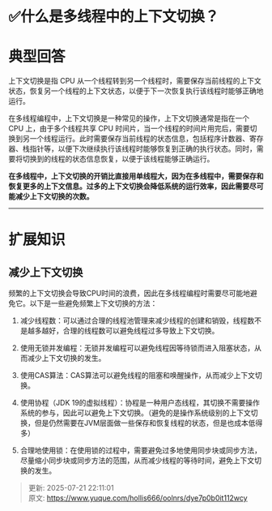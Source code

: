 # ✅什么是多线程中的上下文切换？

# 典型回答


上下文切换是指 CPU 从一个线程转到另一个线程时，需要保存当前线程的上下文状态，恢复另一个线程的上下文状态，以便于下一次恢复执行该线程时能够正确地运行。



在多线程编程中，上下文切换是一种常见的操作，上下文切换通常是指在一个 CPU 上，由于多个线程共享 CPU 时间片，当一个线程的时间片用完后，需要切换到另一个线程运行。此时需要保存当前线程的状态信息，包括程序计数器、寄存器、栈指针等，以便下次继续执行该线程时能够恢复到正确的执行状态。同时，需要将切换到的线程的状态信息恢复，以便于该线程能够正确运行。



**在多线程中，上下文切换的开销比直接用单线程大，因为在多线程中，需要保存和恢复更多的上下文信息。过多的上下文切换会降低系统的运行效率，因此需要尽可能减少上下文切换的次数。**

****

# 扩展知识


## 减少上下文切换


频繁的上下文切换会导致CPU时间的浪费，因此在多线程编程时需要尽可能地避免它。以下是一些避免频繁上下文切换的方法：



1. 减少线程数：可以通过合理的线程池管理来减少线程的创建和销毁，线程数不是越多越好，合理的线程数可以避免线程过多导致上下文切换。



2. 使用无锁并发编程：无锁并发编程可以避免线程因等待锁而进入阻塞状态，从而减少上下文切换的发生。



3. 使用CAS算法：CAS算法可以避免线程的阻塞和唤醒操作，从而减少上下文切换。



4. 使用协程（JDK 19的虚拟线程）：协程是一种用户态线程，其切换不需要操作系统的参与，因此可以避免上下文切换。（避免的是操作系统级别的上下文切换，但是仍然需要在JVM层面做一些保存和恢复线程的状态，但是也成本低得多）



5. 合理地使用锁：在使用锁的过程中，需要避免过多地使用同步块或同步方法，尽量缩小同步块或同步方法的范围，从而减少线程的等待时间，避免上下文切换的发生。



> 更新: 2025-07-21 22:11:01  
> 原文: <https://www.yuque.com/hollis666/oolnrs/dye7p0b0it112wcy>